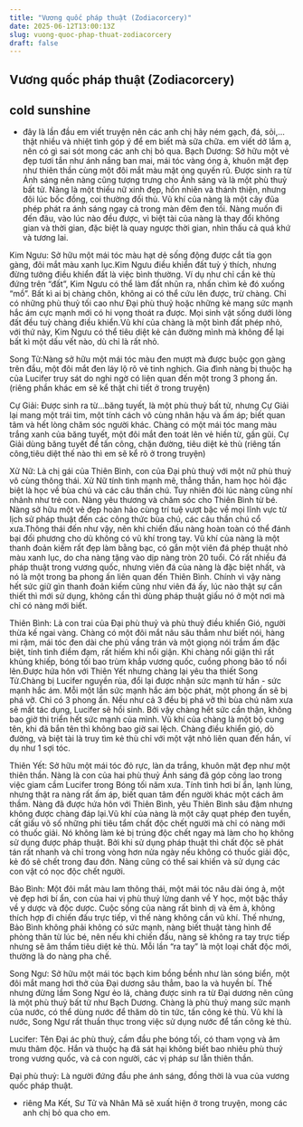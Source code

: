 ```yaml
---
title: "Vương quốc pháp thuật (Zodiacorcery)"
date: 2025-06-12T13:00:13Z
slug: vuong-quoc-phap-thuat-zodiacorcery
draft: false
---
```


## Vương quốc pháp thuật (Zodiacorcery)

## cold sunshine

* đây là lần đầu em viết truyện nên các anh chị hãy ném gạch, đá, sỏi,… thật nhiều và nhiệt tình góp ý để em biết mà sữa chữa. em viết dở lắm ạ, nên có gì sai sót mong các anh chị bỏ qua. 
Bạch Dương: Sở hữu một vẻ đẹp tươi tắn như ánh nắng ban mai, mái tóc vàng óng ả, khuôn mặt đẹp như thiên thần cùng một đôi mắt màu mật ong quyến rũ. Được sinh ra từ Ánh sáng nên nàng cũng tượng trưng cho Ánh sáng và là một phù thuỷ bất tử. Nàng là một thiếu nữ xinh đẹp, hồn nhiên và thánh thiện, nhưng đôi lúc bốc đồng, coi thường đối thủ. Vũ khí của nàng là một cây đũa phép phát ra ánh sáng ngay cả trong màn đêm đen tối. Nàng muốn đi đến đâu, vào lúc nào đều được, vì biệt tài của nàng là thay đổi không gian và thời gian, đặc biệt là quay ngược thời gian, nhìn thấu cả quá khứ và tương lai.
 
Kim Ngưu: Sở hữu một mái tóc màu hạt dẻ sống động được cắt tỉa gọn gàng, đôi mắt màu xanh lục.Kim Ngưu điều khiển đất tuỳ ý thích, nhưng đừng tưởng điều khiển đất là việc bình thường. Ví dụ như chỉ cần kẻ thù đứng trên “đất”, Kim Ngưu có thể làm đất nhũn ra, nhấn chìm kẻ đó xuống “mồ”. Bất kì ai bị chàng chôn, không ai có thể cứu lên được, trừ chàng. Chỉ có những phù thuỷ tối cao như Đại phù thuỷ hoặc những kẻ mang sức mạnh hắc ám cực mạnh mới có hi vọng thoát ra được. Mọi sinh vật sống dưới lòng đất đều tuỳ chàng điều khiển.Vũ khí của chàng là một bình đất phép nhỏ, với thứ này, Kim Ngưu có thể tiêu diệt kẻ cản đường mình mà không để lại bất kì một dấu vết nào, dù chỉ là rất nhỏ.
 
Song Tử:Nàng sở hữu một mái tóc màu đen mượt mà được buộc gọn gàng trên đầu, một đôi mắt đen láy lộ rõ vẻ tinh nghịch. Gia đình nàng bị thuộc hạ của Lucifer truy sát do nghi ngờ có liên quan đến một trong 3 phong ấn. (riêng phần khác em sẽ kể thật chi tiết ở trong truyện)
 
Cự Giải: Được sinh ra từ…băng tuyết, là một phù thuỷ bất tử, nhưng Cự Giải lại mang một trái tim, một tính cách vô cùng nhân hậu và ấm áp; biết quan tâm và hết lòng chăm sóc người khác. Chàng có một mái tóc mang màu trắng xanh của băng tuyết, một đôi mắt đen toát lên vẻ hiền từ, gần gũi. Cự Giải dùng băng tuyết để tấn công, chặn đường, tiêu diệt kẻ thù (riêng tấn công,tiêu diệt thế nào thì em sẽ kể rõ ở trong truyện)
 
Xử Nữ: Là chị gái của Thiên Bình, con của Đại phù thuỷ với một nữ phù thuỷ vô cùng thông thái. Xử Nữ tính tình mạnh mẽ, thẳng thắn, ham học hỏi đặc biệt là học về bùa chú và các câu thần chú. Tuy nhiên đôi lúc nàng cũng nhí nhảnh như trẻ con. Nàng yêu thương và chăm sóc cho Thiên Bình từ bé. Nàng sở hữu một vẻ đẹp hoàn hảo cùng trí tuệ vượt bậc về mọi lĩnh vực từ lịch sử pháp thuật đến các công thức bùa chú, các câu thần chú cổ xưa.Thông thái đến như vậy, nên khi chiến đấu nàng hoàn toàn có thể đánh bại đối phương cho dù không có vũ khí trong tay. Vũ khí của nàng là một thanh đoản kiếm rất đẹp làm bằng bạc, có gắn một viên đá phép thuật nhỏ màu xanh lục, do cha nàng tặng vào dịp nàng tròn 20 tuổi. Có rất nhiều đá pháp thuật trong vương quốc, nhưng viên đá của nàng là đặc biệt nhất, và nó là một trong ba phong ấn liên quan đến Thiên Bình. Chính vì vậy nàng hết sức giữ gìn thanh đoản kiếm cũng như viên đá ấy, lúc nào thật sự cần thiết thì mới sử dụng, không cần thì dùng pháp thuật giấu nó ở một nơi mà chỉ có nàng mới biết.
 
Thiên Bình: Là con trai của Đại phù thuỷ và phù thuỷ điều khiển Gió, người thừa kế ngai vàng. Chàng có một đôi mắt nâu sâu thẳm như biết nói, hàng mi rậm, mái tóc đen dài che phủ vầng trán và một giọng nói trầm ấm đặc biệt, tính tình điềm đạm, rất hiếm khi nổi giận. Khi chàng nổi giận thì rất khủng khiếp, bóng tối bao trùm khắp vương quốc, cuồng phong bão tố nổi lên.Được hứa hôn với Thiên Yết nhưng chàng lại yêu tha thiết Song Tử.Chàng bị Lucifer nguyền rủa, đổi lại được nhận sức mạnh từ hắn - sức mạnh hắc ám. Mỗi một lần sức mạnh hắc ám bộc phát, một phong ấn sẽ bị phá vỡ. Chỉ có 3 phong ấn. Nếu như cả 3 đều bị phá vỡ thì bùa chú năm xưa sẽ mất tác dụng, Lucifer sẽ hồi sinh. Bởi vậy chàng hết sức cẩn thận, không bao giờ thi triển hết sức mạnh của mình. Vũ khí của chàng là một bộ cung tên, khi đã bắn tên thì không bao giờ sai lệch. Chàng điều khiển gió, dò đường, và biệt tài là truy tìm kẻ thù chỉ với một vật nhỏ liên quan đến hắn, ví dụ như 1 sợi tóc.
 
Thiên Yết: Sở hữu một mái tóc đỏ rực, làn da trắng, khuôn mặt đẹp như một thiên thần. Nàng là con của hai phù thuỷ Ánh sáng đã góp công lao trong việc giam cầm Lucifer trong Bóng tối năm xưa. Tính tình hơi bí ẩn, lạnh lùng, nhưng thật ra nàng rất ấm áp, biết quan tâm đến người khác một cách âm thầm. Nàng đã được hứa hôn với Thiên Bình, yêu Thiên Bình sâu đậm nhưng không được chàng đáp lại.Vũ khí của nàng là một cây quạt phép đen tuyền, cất giấu vô số những phi tiêu tẩm chất độc chết người mà chỉ có nàng mới có thuốc giải. Nó không làm kẻ bị trúng độc chết ngay mà làm cho họ không sử dụng được pháp thuật. Bởi khi sử dụng pháp thuật thì chất độc sẽ phát tán rất nhanh và chỉ trong vòng hơn nửa ngày nếu không có thuốc giải độc, kẻ đó sẽ chết trong đau đớn. Nàng cũng có thể sai khiến và sử dụng các con vật có nọc độc chết người.
 
Bảo Bình: Một đôi mắt màu lam thông thái, một mái tóc nâu dài óng ả, một vẻ đẹp hơi bí ẩn, con của hai vị phù thuỷ lừng danh về Y học, một bậc thầy về y dược và độc dược. Cuộc sống của nàng rất bình dị và êm ả, không thích hợp đi chiến đấu trực tiếp, vì thế nàng không cần vũ khí. Thế nhưng, Bảo Bình không phải không có sức mạnh, nàng biết thuật tàng hình để phòng thân từ lúc bé, nên nếu khi chiến đấu, nàng sẽ không ra tay trực tiếp nhưng sẽ âm thầm tiêu diệt kẻ thù. Mỗi lần “ra tay” là một loại chất độc mới, thường là do nàng pha chế.
 
Song Ngư: Sở hữu một mái tóc bạch kim bồng bềnh như làn sóng biển, một đôi mắt mang hơi thở của Đại dương sâu thẳm, bao la và huyền bí. Thế nhưng đừng lầm Song Ngư ẻo lả, chàng được sinh ra từ Đại dương nên cũng là một phù thuỷ bất tử như Bạch Dương. Chàng là phù thuỷ mang sức mạnh của nước, có thể dùng nước để thăm dò tin tức, tấn công kẻ thù. Vũ khí là nước, Song Ngư rất thuần thục trong việc sử dụng nước để tấn công kẻ thù.
 
 
Lucifer: Tên Đại ác phù thuỷ, cầm đầu phe bóng tối, có tham vọng và âm mưu thâm độc. Hắn và thuộc hạ đã sát hại không biết bao nhiêu phù thuỷ trong vương quốc, và cả con người, các vị pháp sư lẫn thiên thần.
 
Đại phù thuỷ: Là người đứng đầu phe ánh sáng, đồng thời là vua của vương quốc pháp thuật.
* riêng Ma Kết, Sư Tử và Nhân Mã
 sẽ xuất hiện ở trong truyện, mong các anh chị bỏ qua cho em.